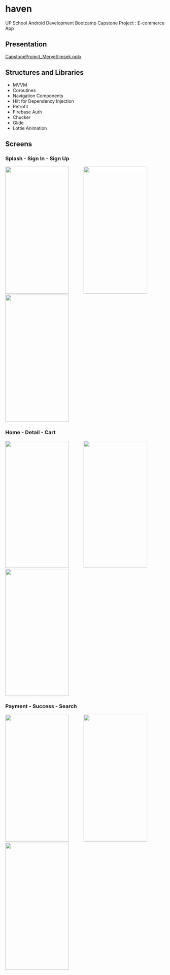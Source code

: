 # haven

UP School Android Development Bootcamp Capstone Project : E-commerce App

## Presentation

[CapstoneProject_MerveSimsek.pptx](https://github.com/mervesimsekn/haven/files/12706955/CapstoneProject_MerveSimsek.pptx)


## Structures and Libraries

- MVVM 
- Coroutines
- Navigation Components
- Hilt for Dependency Injection
- Retrofit
- Firebase Auth
- Chucker
- Glide
- Lottie Animation
  
## Screens

### Splash - Sign In - Sign Up

<img src= "https://github.com/mervesimsekn/haven/assets/88111278/416a6f92-154a-4f04-b817-82a2a1ab4535"  width="200" height="400" />
&nbsp;&nbsp;&nbsp;&nbsp;&nbsp;&nbsp;&nbsp;&nbsp;&nbsp;&nbsp;
<img src= "https://github.com/mervesimsekn/haven/assets/88111278/adf6f4a2-0e7a-4eca-82cc-fcf9661a0731" width="200" height="400" />
&nbsp;&nbsp;&nbsp;&nbsp;&nbsp;&nbsp;&nbsp;&nbsp;&nbsp;&nbsp;
<image src = "https://github.com/mervesimsekn/haven/assets/88111278/947afa1a-f068-428e-b813-feeb6eac6220" width="200" height="400" />

### Home - Detail - Cart

<image src = "https://github.com/mervesimsekn/haven/assets/88111278/62071e84-38b9-473d-abe2-28d8fbc3c638" width="200" height="400" />
&nbsp;&nbsp;&nbsp;&nbsp;&nbsp;&nbsp;&nbsp;&nbsp;&nbsp;&nbsp;
<image src = "https://github.com/mervesimsekn/haven/assets/88111278/7bd929fb-84b2-45e5-9cb5-e55fb9575ba4" width="200" height="400" />
&nbsp;&nbsp;&nbsp;&nbsp;&nbsp;&nbsp;&nbsp;&nbsp;&nbsp;&nbsp;
<image src = "https://github.com/mervesimsekn/haven/assets/88111278/22ac4157-6442-4177-9f6d-e4f76ab5fbfd" width="200" height="400" />

### Payment - Success - Search

<image src = "https://github.com/mervesimsekn/haven/assets/88111278/281dda54-9687-429f-a3bf-131f7c8c0082" width="200" height="400" />
&nbsp;&nbsp;&nbsp;&nbsp;&nbsp;&nbsp;&nbsp;&nbsp;&nbsp;&nbsp;
<image src = "https://github.com/mervesimsekn/haven/assets/88111278/a6e80dcd-877c-4645-8174-9217575a0d9c" width="200" height="400" />
&nbsp;&nbsp;&nbsp;&nbsp;&nbsp;&nbsp;&nbsp;&nbsp;&nbsp;&nbsp;
<image src = "https://github.com/mervesimsekn/haven/assets/88111278/1eb48567-30ca-47b9-8319-86a019ee0fc1" width="200" height="400" />




